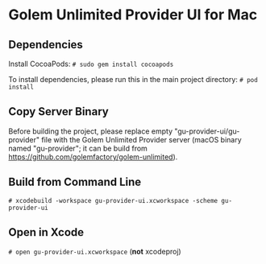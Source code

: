 # Golem Unlimited Provider UI for Mac

## Dependencies

Install CocoaPods:
`# sudo gem install cocoapods`

To install dependencies, please run this in the main project directory:
`# pod install`

## Copy Server Binary

Before building the project, please replace empty "gu-provider-ui/gu-provider" file with the Golem Unlimited Provider server (macOS binary named "gu-provider"; it can be build from https://github.com/golemfactory/golem-unlimited).

## Build from Command Line

`# xcodebuild -workspace gu-provider-ui.xcworkspace -scheme gu-provider-ui`

## Open in Xcode

`# open gu-provider-ui.xcworkspace` (**not** xcodeproj)
